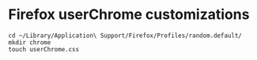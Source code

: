 # Firefox userChrome customizations

```
cd ~/Library/Application\ Support/Firefox/Profiles/random.default/
mkdir chrome
touch userChrome.css
```
